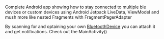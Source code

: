 Complete Android app showing how to stay connected to multiple ble devices or custom devices using Android Jetpack LiveData, ViewModel and mush more like nested Fragments with FragmentPagerAdapter

By scanning for and optaining your own  <a href="https://developer.android.com/reference/kotlin/android/bluetooth/BluetoothDevice">BluetoothDevice</a> 
you can attach it and get notifications. Check out the MainActivity()



